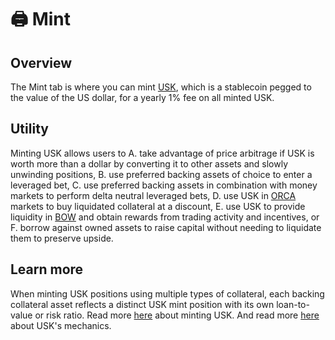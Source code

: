 # 🖨 Mint

## Overview

The Mint tab is where you can mint [USK](../usk-stablecoin.md), which is a stablecoin pegged to the value of the US dollar, for a yearly 1% fee on all minted USK.

## Utility

Minting USK allows users to A. take advantage of price arbitrage if USK is worth more than a dollar by converting it to other assets and slowly unwinding positions, B. use preferred backing assets of choice to enter a leveraged bet, C. use preferred backing assets in combination with money markets to perform delta neutral leveraged bets, D. use USK in [ORCA](../orca/) markets to buy liquidated collateral at a discount, E. use USK to provide liquidity in [BOW](../bow/) and obtain rewards from trading activity and incentives, or F. borrow against owned assets to raise capital without needing to liquidate them to preserve upside. &#x20;

## Learn more

When minting USK positions using multiple types of collateral, each backing collateral asset reflects a distinct USK mint position with its own loan-to-value or risk ratio. Read more [here](https://docs.kujira.app/dapps-and-infrastructure/blue/product-guides/how-to-mint-usk) about minting USK. And read more [here](../usk-stablecoin/technical-specifics.md) about USK's mechanics.&#x20;
